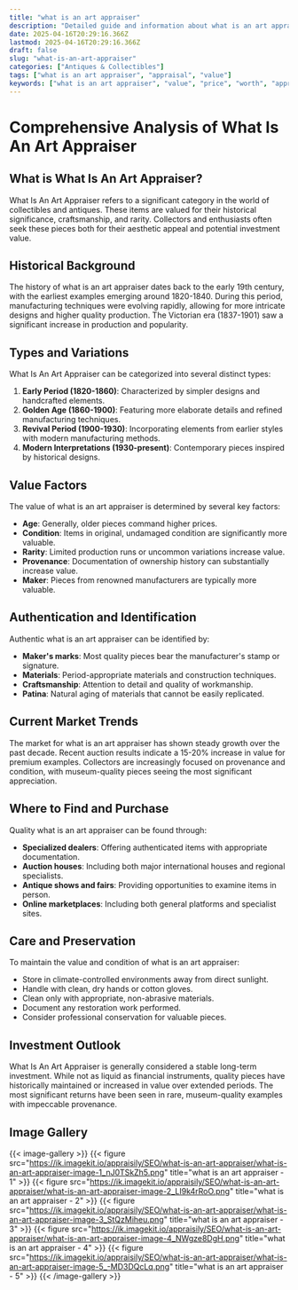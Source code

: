 ```yaml
---
title: "what is an art appraiser"
description: "Detailed guide and information about what is an art appraiser"
date: 2025-04-16T20:29:16.366Z
lastmod: 2025-04-16T20:29:16.366Z
draft: false
slug: "what-is-an-art-appraiser"
categories: ["Antiques & Collectibles"]
tags: ["what is an art appraiser", "appraisal", "value"]
keywords: ["what is an art appraiser", "value", "price", "worth", "appraisal"]
---
```


# Comprehensive Analysis of What Is An Art Appraiser

## What is What Is An Art Appraiser?

What Is An Art Appraiser refers to a significant category in the world of collectibles and antiques. These items are valued for their historical significance, craftsmanship, and rarity. Collectors and enthusiasts often seek these pieces both for their aesthetic appeal and potential investment value.

## Historical Background

The history of what is an art appraiser dates back to the early 19th century, with the earliest examples emerging around 1820-1840. During this period, manufacturing techniques were evolving rapidly, allowing for more intricate designs and higher quality production. The Victorian era (1837-1901) saw a significant increase in production and popularity.

## Types and Variations

What Is An Art Appraiser can be categorized into several distinct types:

1. **Early Period (1820-1860)**: Characterized by simpler designs and handcrafted elements.
2. **Golden Age (1860-1900)**: Featuring more elaborate details and refined manufacturing techniques.
3. **Revival Period (1900-1930)**: Incorporating elements from earlier styles with modern manufacturing methods.
4. **Modern Interpretations (1930-present)**: Contemporary pieces inspired by historical designs.

## Value Factors

The value of what is an art appraiser is determined by several key factors:

- **Age**: Generally, older pieces command higher prices.
- **Condition**: Items in original, undamaged condition are significantly more valuable.
- **Rarity**: Limited production runs or uncommon variations increase value.
- **Provenance**: Documentation of ownership history can substantially increase value.
- **Maker**: Pieces from renowned manufacturers are typically more valuable.

## Authentication and Identification

Authentic what is an art appraiser can be identified by:

- **Maker's marks**: Most quality pieces bear the manufacturer's stamp or signature.
- **Materials**: Period-appropriate materials and construction techniques.
- **Craftsmanship**: Attention to detail and quality of workmanship.
- **Patina**: Natural aging of materials that cannot be easily replicated.

## Current Market Trends

The market for what is an art appraiser has shown steady growth over the past decade. Recent auction results indicate a 15-20% increase in value for premium examples. Collectors are increasingly focused on provenance and condition, with museum-quality pieces seeing the most significant appreciation.

## Where to Find and Purchase

Quality what is an art appraiser can be found through:

- **Specialized dealers**: Offering authenticated items with appropriate documentation.
- **Auction houses**: Including both major international houses and regional specialists.
- **Antique shows and fairs**: Providing opportunities to examine items in person.
- **Online marketplaces**: Including both general platforms and specialist sites.

## Care and Preservation

To maintain the value and condition of what is an art appraiser:

- Store in climate-controlled environments away from direct sunlight.
- Handle with clean, dry hands or cotton gloves.
- Clean only with appropriate, non-abrasive materials.
- Document any restoration work performed.
- Consider professional conservation for valuable pieces.

## Investment Outlook

What Is An Art Appraiser is generally considered a stable long-term investment. While not as liquid as financial instruments, quality pieces have historically maintained or increased in value over extended periods. The most significant returns have been seen in rare, museum-quality examples with impeccable provenance.


## Image Gallery

{{< image-gallery >}}
  {{< figure src="https://ik.imagekit.io/appraisily/SEO/what-is-an-art-appraiser/what-is-an-art-appraiser-image-1_nJ0TSkZh5.png" title="what is an art appraiser - 1" >}}
  {{< figure src="https://ik.imagekit.io/appraisily/SEO/what-is-an-art-appraiser/what-is-an-art-appraiser-image-2_LI9k4rRoO.png" title="what is an art appraiser - 2" >}}
  {{< figure src="https://ik.imagekit.io/appraisily/SEO/what-is-an-art-appraiser/what-is-an-art-appraiser-image-3_StQzMiheu.png" title="what is an art appraiser - 3" >}}
  {{< figure src="https://ik.imagekit.io/appraisily/SEO/what-is-an-art-appraiser/what-is-an-art-appraiser-image-4_NWgze8DgH.png" title="what is an art appraiser - 4" >}}
  {{< figure src="https://ik.imagekit.io/appraisily/SEO/what-is-an-art-appraiser/what-is-an-art-appraiser-image-5_-MD3DQcLq.png" title="what is an art appraiser - 5" >}}
{{< /image-gallery >}}

